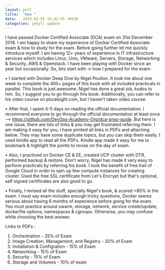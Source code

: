```yaml
---
layout: post
title:  "How "
date:   2019-02-01 15:42:55 +0530
categories: jekyll update
---
```


I have passed Docker Certified Associate (DCA) exam on 31st December 2018. I am happy to share my experience of Docker Certified Associate exam & how to study for the exam. Before going further let me quickly introduce myself. I am having 12+ years of experience in IT infrastructure services which includes Linux, Unix, VMware, Servers, Storage, Networking & Security, AWS & Openstack. I have been playing with Docker since an year but occasionally. So, lets start with -> how I prepared for the exam:

•	I started with Docker Deep Dive by Nigel Poulton. It took me about one week to complete the 400+ pages of this book with all included practicals in parallel. This book is just awesome. Nigel has done a great job, kudos to him. So, I suggest you to go through this book. Additionally, you can refer to his video course on pluralsight.com, but I haven't taken video course.
 
•	After that, I spent 4-5 days on reading the official documentation. I recommend everyone to go through the official documentation at least once --> https://github.com/DevOps-Academy-Org/dca-prep-guide .But here is one issue, there are lots of links & you may get frustrated referring them. I am making it easy for you, i have printed all links in PDFs and attaching below. They may have some duplicate topics, but you can skip them easily. I used kindle app to read all the PDFs. Kindle app made it easy for me to bookmark & highlight the points to revise on the day of exam. 

•	Also, I practiced on Docker CE & EE, created UCP cluster with DTR, performed backup & restore. Don't worry, Nigel has made it very easy to perform practicals by referring his book. I took the benefit of free trail of Google Cloud in order to spin up few compute instances for creating cluster. Used the free SSL certificate from Let's Encrypt but that's optional, self signed certificates are also good to go.

•	Finally, I revised all the stuff, specially Nigel's book, & scored >85% in the exam. I must say exam includes enough tricky questions, Docker seems serious about having 6 months of experience before going for the exam. You must practice around swarm, storage, network, service create/update, dockerfile options, namespaces & cgroups. Otherwise, you may confuse while choosing the best answer. 

Links to PDFs :

1. Orchestration - 25% of Exam
2. Image Creation, Management, and Registry - 20% of Exam
3. Installation & Configration - 15% of Exam
4. Networking - 15% of Exam
5. Security - 15% of Exam
6. Storage and Volumes - 10% of exam
